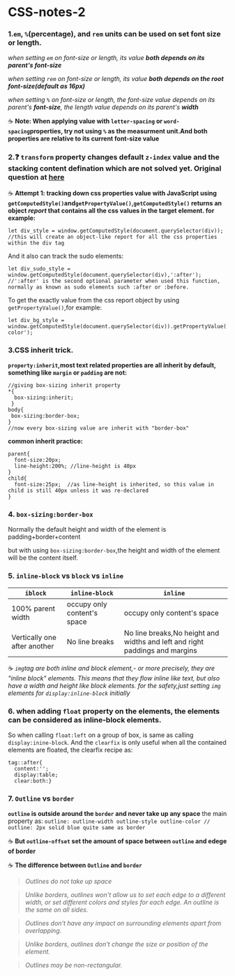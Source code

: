 # CSS-notes-2


### 1.`em`, `%`(percentage), and `rem` units can be used on set font size or length.

*when setting `em` on font-size or length, its value **both depends on its parent's font-size***

*when setting `rem` on font-size or length, its value **both depends on the root font-size(default as 16px)***

*when setting `%` on font-size or length, the font-size value depends on its parent's **font-size**, the length value depends on its parent's **width***

:coffee:
**Note: When applying value with `letter-spacing` or `word-spacing`properties, try not using `%` as the 
measurment unit.And both properties are relative to its current font-size value**

### 2.:question: `transform` property changes default `z-index` value and the stacking content defination which are not solved yet. Original question at [here](https://stackoverflow.com/questions/49064186/does-css-transform-changes-the-z-index-property?noredirect=1#comment85135673_49064186)

:coffee:
**Attempt 1: tracking down css properties value with JavaScript using `getComputedStyle()`and`getPropertyValue()`,`getComputedStyle()` returns an object *report* that contains all the css values in the target element. 
for example:**
```
let div_style = window.getComputedStyle(document.querySelector(div));
//this will create an object-like report for all the css properties within the div tag
```
And it also can track the sudo elements:
```
let div_sudo_style = window.getComputedStyle(document.querySelector(div),':after');
//':after' is the second optional parameter when used this function, normally as known as sudo elements such :after or :before.
```
To get the exactly value from the css report object by using `getPropertyValue()`,for example:
```
let div_bg_style = window.getComputedStyle(document.querySelector(div)).getPropertyValue('background-color');
```
### 3.CSS inherit trick.
**`property:inherit`,most text related properties are all inherit by default, something like `margin` or `padding` are not:**
```
//giving box-sizing inherit property
*{
  box-sizing:inherit;
 }
body{
 box-sizing:border-box;
}
//now every box-sizing value are inherit with "border-box"
```

**common inherit practice:**
```
parent{
  font-size:20px;
  line-height:200%; //line-height is 40px
}
child{
  font-size:25px;  //as line-height is inherited, so this value in child is still 40px unless it was re-declared
}
```
### 4. `box-sizing:border-box`

Normally the default height and width of the element is padding+border+content

but with using `box-sizing:border-box`,the height and width of the element will be the content itself.

### 5. `inline-block` vs `block` vs `inline`

`iblock` | `inline-block`|`inline`|
-----------------|--------|--------|
100% parent width|occupy only content's space|occupy only content's space|
Vertically one after another|No line breaks|No line breaks,No height and widths and left and right paddings and margins|

:coffee: *`img`tag are both inline and block element,- or more precisely, they are "inline block" elements. This means that they flow inline like text, but also have a width and height like block elements. for the safety,just setting `img` elements for `display:inline-block` initially*

### 6. when adding `float` property on the elements, the elements can be considered as inline-block elements. 

So when calling `float:left` on a group of box, is same as calling `display:inine-block`. And the `clearfix` is only useful when all the contained elements are floated, the clearfix recipe as:

```
tag::after{
  content:'';
  display:table;
  clear:both:}
```
### 7. `Outline` vs `border`

**`outline` is outside around the `border` and never take up any space**
the main property as:
`outline: outline-width outline-style outline-color // outline: 2px solid blue quite same as border` 

:coffee: **But `outline-offset` set the amount of space between `outline` and edege of border**

:coffee: **The difference between `Outline` and `border`**

>*Outlines do not take up space*

>*Unlike borders, outlines won't allow us to set each edge to a different width, or set different colors and styles for each edge. An outline is the same on all sides.*

>*Outlines don't have any impact on surrounding elements apart from overlapping.*

>*Unlike borders, outlines don't change the size or position of the element.*

>*Outlines may be non-rectangular.*


